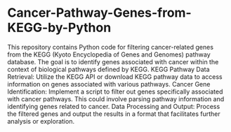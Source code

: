 # Cancer-Pathway-Genes-from-KEGG-by-Python

This repository contains Python code for filtering cancer-related genes from the KEGG (Kyoto Encyclopedia of Genes and Genomes) pathway database. The goal is to identify genes associated with cancer within the context of biological pathways defined by KEGG.
KEGG Pathway Data Retrieval:
Utilize the KEGG API or download KEGG pathway data to access information on genes associated with various pathways.
Cancer Gene Identification:
Implement a script to filter out genes specifically associated with cancer pathways. This could involve parsing pathway information and identifying genes related to cancer.
Data Processing and Output:
Process the filtered genes and output the results in a format that facilitates further analysis or exploration.
